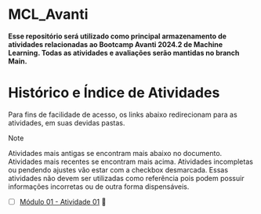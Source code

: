 # MCL_Avanti
**Esse repositório será utilizado como principal armazenamento de atividades relacionadas ao Bootcamp Avanti 2024.2 de Machine Learning. Todas as atividades e avaliações serão mantidas no branch Main.**

# Histórico e Índice de Atividades
Para fins de facilidade de acesso, os links abaixo redirecionam para as atividades, em suas devidas pastas.

> [!NOTE]
> Atividades mais antigas se encontram mais abaixo no documento. Atividades mais recentes se encontram mais acima. Atividades incompletas ou pendendo ajustes vão estar com a checkbox desmarcada. Essas atividades não devem ser utilizadas como referência pois podem possuir informações incorretas ou de outra forma dispensáveis.

- [ ] [Módulo 01 - Atividade 01](https://github.com/couldbeElex/MCL_Avanti/blob/main/modulo01/atividade01.md) 📝
